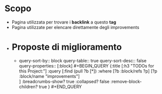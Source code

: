 # Scopo
- Pagina utilizzata per trovare i **backlink** a questo **tag**
- Pagina utilizzate per elencare direttamente degli improvements
- # Proposte di miglioramento
	- query-sort-by:: block
	  query-table:: true
	  query-sort-desc:: false
	  query-properties:: [:block]
	  #+BEGIN_QUERY
	     {:title [:h3 "TODOs for this Project:"]
	      :query [:find (pull ?b [*])
	              :where
	              [?b :block/refs ?p]
	              [?p :block/name "improvements"]           
	  ]
	      :breadcrumbs-show? true
	      :collapsed? false
	      :remove-block-children? true
	  }
	  #+END_QUERY